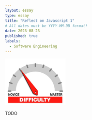 ```yaml
---
layout: essay
type: essay
title: "Reflect on Javascript 1"
# All dates must be YYYY-MM-DD format!
date: 2023-08-23
published: true
labels:
  - Software Engineering
---
```


<img width="200px" class="rounded float-start pe-4" src="../img/difficulty/degree_difficulty.jpg">

TODO
